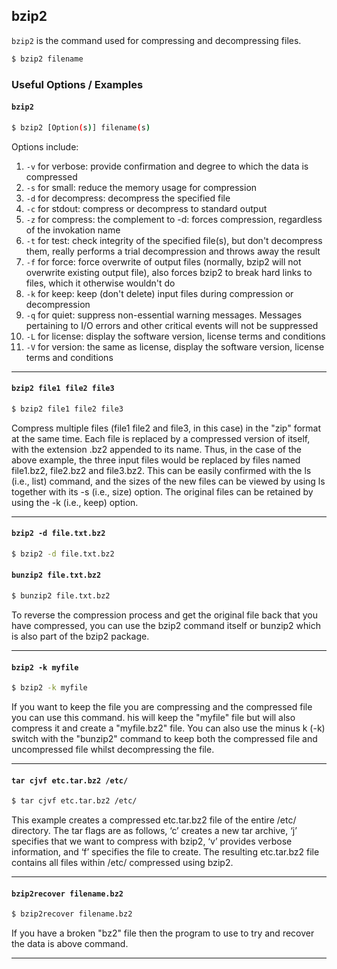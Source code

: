 ---
---

bzip2
-------
<!--TODO: Add documentation for this command by submitting a pull request.-->
<!-- one line explanation would go here -->
`bzip2` is the command used for compressing and decompressing files.

<!-- minimal example -->
~~~ bash
$ bzip2 filename
~~~


<!--more-->

### Useful Options / Examples

#### `bzip2`

~~~bash
$ bzip2 [Option(s)] filename(s)
~~~

Options include:

1. `-v` for verbose: provide confirmation and degree to which the data is compressed
2. `-s` for small: reduce the memory usage for compression
3. `-d` for decompress: decompress the specified file
4. `-c` for stdout: compress or decompress to standard output
5. `-z` for compress: the complement to -d: forces compression, regardless of the invokation name
6. `-t` for test: check integrity of the specified file(s), but don't decompress them, really performs a trial decompression and throws away the result
7. `-f` for force: force overwrite of output files (normally, bzip2 will not overwrite existing output file), also forces bzip2 to break hard links to files, which it otherwise wouldn't do
8. `-k` for keep: keep (don't delete) input files during compression or decompression
9. `-q` for quiet: suppress non-essential warning messages. Messages pertaining to I/O errors and other critical events will not be suppressed
10. `-L` for license: display the software version, license terms and conditions
11. `-V` for version: the same as license, display the software version, license terms and conditions

----

#### `bzip2 file1 file2 file3`

~~~bash
$ bzip2 file1 file2 file3
~~~

Compress multiple files (file1 file2 and file3, in this case) in the "zip" format at the same time. Each file is replaced by a compressed version of itself, with the extension .bz2 appended to its name. Thus, in the case of the above example, the three input files would be replaced by files named file1.bz2, file2.bz2 and file3.bz2. This can be easily confirmed with the ls (i.e., list) command, and the sizes of the new files can be viewed by using ls together with its -s (i.e., size) option. The original files can be retained by using the -k (i.e., keep) option.



----

#### `bzip2 -d file.txt.bz2`

~~~bash
$ bzip2 -d file.txt.bz2
~~~

#### `bunzip2 file.txt.bz2`

~~~bash
$ bunzip2 file.txt.bz2
~~~

To reverse the compression process and get the original file back that you have compressed, you can use the bzip2 command itself or bunzip2 which is also part of the bzip2 package.


----

#### `bzip2 -k myfile`

~~~bash
$ bzip2 -k myfile
~~~

If you want to keep the file you are compressing and the compressed file you can use this command. his will keep the "myfile" file but will also compress it and create a "myfile.bz2" file. You can also use the minus k (-k) switch with the "bunzip2" command to keep both the compressed file and uncompressed file whilst decompressing the file.

----


#### `tar cjvf etc.tar.bz2 /etc/`

~~~bash
$ tar cjvf etc.tar.bz2 /etc/
~~~

This example creates a compressed etc.tar.bz2 file of the entire /etc/ directory. The tar flags are as follows, ‘c’ creates a new tar archive, ‘j’ specifies that we want to compress with bzip2, ‘v’ provides verbose information, and ‘f’ specifies the file to create. The resulting etc.tar.bz2 file contains all files within /etc/ compressed using bzip2.

----


#### `bzip2recover filename.bz2`

~~~bash
$ bzip2recover filename.bz2
~~~

If you have a broken "bz2" file then the program to use to try and recover the data is above command.

----
